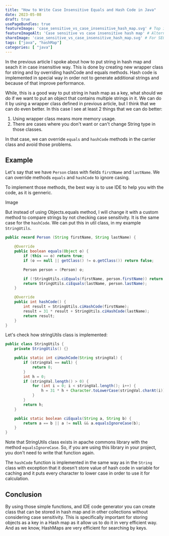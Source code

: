 ```yaml
---
title: "How to Write Case Insensitive Equals and Hash Code in Java"
date: 2023-05-08
draft: true
usePageBundles: true
featureImage: 'case_sensitive_vs_case_insensitive_hash_map.svg' # Top image on post.
featureImageAlt: 'Case sensitive vs case insensitive hash map' # Alternative text for featured image.
shareImage: 'case_sensitive_vs_case_insensitive_hash_map.svg' # For SEO and social media snippets.
tags: ["java", "hashMap"]
categories: [ "java"]
---
```


In the previous article I spoke about how to put string in hash map and seach it in case insensitive way. This is done by creating new wrapper class for string and by overriding hashCode and equals methods. Hash code is implemented in special way in order not to generate additional strings and because of that improve performance.

While, this is a good way to put string in hash map as a key, what should we do if we want to put an object that contains multiple strings in it. We can do it by using a wrapper class defined in previous article, but I think that we can do even better. In this case I see at least 2 things that we can do better:
1. Using wrapper class means more memory usage.
2. There are cases where you don't want or can't change String type in those classes.

In that case, we can override `equals` and `hashCode` methods in the carrier class and avoid those problems.

## Example
Let's say that we have `Person` class with fields `firstName` and `lastName`. We can override methods `equals` and `hashCode` to ignore casing.

To implement those methods, the best way is to use IDE to help you with the code, as it is genneric.

Image

But instead of using Objects.equals method, I will change it with a custom method to compare strings by not checking case sensitivity. It is the same case for the `hashCode`. We can put this in util class, in my example `StringUtils`.

```java
public record Person (String firstName, String lastName) {

    @Override
    public boolean equals(Object o) {
        if (this == o) return true;
        if (o == null || getClass() != o.getClass()) return false;

        Person person = (Person) o;

        if (!StringUtils.ciEquals(firstName, person.firstName)) return false;
        return StringUtils.ciEquals(lastName, person.lastName);
    }

    @Override
    public int hashCode() {
        int result = StringUtils.ciHashCode(firstName);
        result = 31 * result + StringUtils.ciHashCode(lastName);
        return result;
    }
}
```


Let's check how stringUtils class is implemented:

```java
public class StringUtils {
    private StringUtils() {}

    public static int ciHashCode(String stringVal) {
        if (stringVal == null) {
            return 0;
        }
        int h = 0;
        if (stringVal.length() > 0) {
            for (int i = 0; i < stringVal.length(); i++) {
                h = 31 * h + Character.toLowerCase(stringVal.charAt(i));
            }
        }
        return h;
    }

    public static boolean ciEquals(String a, String b) {
        return a == b || a != null && a.equalsIgnoreCase(b);
    }
}
```

Note that StringUtils class exists in apache commons library with the method `equalsIgnoreCase`. So, if you are using this library in your project, you don't need to write that function again.

The `hashCode` function is implemented in the same way as in the `String` class with exception that it doesn't store value of hash code in variable for caching and it puts every character to lower case in order to use it for calculation.


## Conclusion

By using those simple functions, and IDE code generator you can create class that can be stored in hash map and in other collections without considering case sensitivity. This is specifically important for storing objects as a key in a Hash map as it allow us to do it in very efficient way. And as we know, HashMaps are very efficient for searching by keys.
